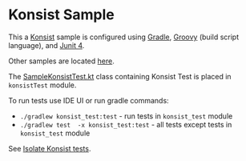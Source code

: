 # Konsist Sample

This a [Konsist](https://github.com/LemonAppDev/konsist) sample is configured using [Gradle](https://docs.gradle.org/current/userguide/userguide.html),
[Groovy](https://groovy-lang.org/) (build script language),
and [Junit 4](https://junit.org/junit4/). 

Other samples are located [here](..). 

The [SampleKonsistTest.kt](konsist_test/src/test/java/com/sample/SampleKonsistTest.kt) class containing Konsist Test is placed in `konsistTest`
module.

To run tests use IDE UI or run gradle commands:
- `./gradlew konsist_test:test` - run tests in `konsist_test` module 
- `./gradlew test  -x konsist_test:test` - all tests except tests in `konsist_test` module

See [Isolate Konsist tests](https://docs.konsist.lemonappdev.com/advanced/isolate-konsist-tests).
